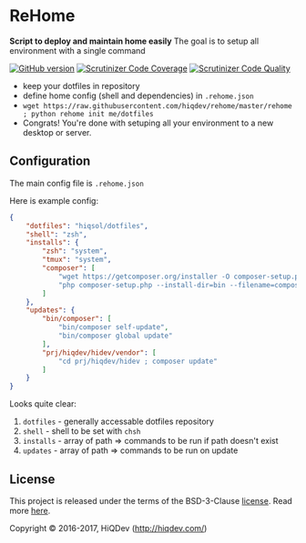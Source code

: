ReHome
======

**Script to deploy and maintain home easily**
The goal is to setup all environment with a single command

[![GitHub version](https://badge.fury.io/gh/hiqdev%2Frehome.svg)](https://badge.fury.io/gh/hiqdev%2Frehome)
[![Scrutinizer Code Coverage](https://img.shields.io/scrutinizer/coverage/g/hiqdev/rehome.svg)](https://scrutinizer-ci.com/g/hiqdev/rehome/)
[![Scrutinizer Code Quality](https://img.shields.io/scrutinizer/g/hiqdev/rehome.svg)](https://scrutinizer-ci.com/g/hiqdev/rehome/)

- keep your dotfiles in repository
- define home config (shell and dependencies) in `.rehome.json`
- `wget https://raw.githubusercontent.com/hiqdev/rehome/master/rehome ; python rehome init me/dotfiles`
- Congrats! You're done with setuping all your environment to a new desktop or server.

## Configuration

The main config file is `.rehome.json`

Here is example config:

```json
{
    "dotfiles": "hiqsol/dotfiles",
    "shell": "zsh",
    "installs": {
        "zsh": "system",
        "tmux": "system",
        "composer": [
            "wget https://getcomposer.org/installer -O composer-setup.php",
            "php composer-setup.php --install-dir=bin --filename=composer"
        ]
    },
    "updates": {
        "bin/composer": [
            "bin/composer self-update",
            "bin/composer global update"
        ],
        "prj/hiqdev/hidev/vendor": [
            "cd prj/hiqdev/hidev ; composer update"
        ]
    }
}
```

Looks quite clear:

1. `dotfiles` - generally accessable dotfiles repository
2. `shell`    - shell to be set with `chsh`
3. `installs` - array of path => commands to be run if path doesn't exist
4. `updates`  - array of path => commands to be run on update

## License

This project is released under the terms of the BSD-3-Clause [license](LICENSE).
Read more [here](http://choosealicense.com/licenses/bsd-3-clause).

Copyright © 2016-2017, HiQDev (http://hiqdev.com/)
